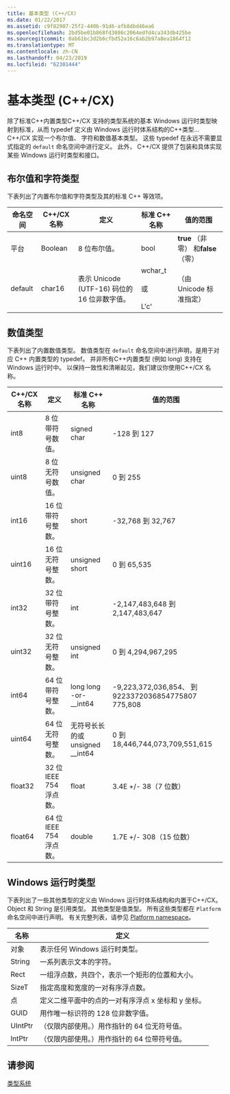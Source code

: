 ```yaml
---
title: 基本类型 (C++/CX)
ms.date: 01/22/2017
ms.assetid: c9f82907-25f2-440b-91d6-afb8dbd46ea6
ms.openlocfilehash: 2bd5be01b868fd3086c2064edfd4ca343db425be
ms.sourcegitcommit: 0ab61bc3d2b6cfbd52a16c6ab2b97a8ea1864f12
ms.translationtype: MT
ms.contentlocale: zh-CN
ms.lasthandoff: 04/23/2019
ms.locfileid: "62301444"
---
```

# <a name="fundamental-types-ccx"></a>基本类型 (C++/CX)

除了标准C++内置类型C++/CX 支持的类型系统的基本 Windows 运行时类型映射到标准，从而 typedef 定义由 Windows 运行时体系结构的C++类型... C++/CX 实现一个布尔值、 字符和数值基本类型。 这些 typedef 在永远不需要显式指定的 `default` 命名空间中进行定义。 此外， C++/CX 提供了包装和具体实现某些 Windows 运行时类型和接口。

## <a name="boolean-and-character-types"></a>布尔值和字符类型

下表列出了内置布尔值和字符类型及其的标准 C++ 等效项。

|命名空间|C++/CX 名称|定义|标准 C++ 名称|值的范围|
|---------------|-----------------------------------------------------------------------|----------------|-------------------------|---------------------|
|平台|Boolean|8 位布尔值。|bool|**true** （非零） 和**false** （零）|
|default|char16|表示 Unicode (UTF-16) 码位的 16 位非数字值。|wchar_t<br /><br /> 或<br /><br /> L'c'|（由 Unicode 标准指定）|

## <a name="numeric-types"></a>数值类型

下表列出了内置数值类型。 数值类型在 `default` 命名空间中进行声明，是用于对应 C++ 内置类型的 typedef。 并非所有C++内置类型 (例如 long) 支持在 Windows 运行时中。 以保持一致性和清晰起见，我们建议你使用C++/CX 名称。

|C++/CX 名称|定义|标准 C++ 名称|值的范围|
|-----------------------------------------------------------------------|----------------|-------------------------|---------------------|
|int8|8 位带符号数值。|signed char|-128 到 127|
|uint8|8 位无符号数值。|unsigned char|0 到 255|
|int16|16 位带符号整数。|short|-32,768 到 32,767|
|uint16|16 位无符号整数。|unsigned short|0 到 65,535|
|int32|32 位带符号整数。|int|-2,147,483,648 到 2,147,483,647|
|uint32|32 位无符号整数。|unsigned int|0 到 4,294,967,295|
|int64|64 位带符号整数。|long long  -or- __int64|-9,223,372,036,854、 到 9223372036854775807 775,808|
|uint64|64 位无符号整数。|无符号长长的或 unsigned __int64|0 到 18,446,744,073,709,551,615|
|float32|32 位 IEEE 754 浮点数。|float|3.4E +/- 38（7 位数）|
|float64|64 位 IEEE 754 浮点数。|double|1.7E +/- 308（15 位数）|

## <a name="windows-runtime-types"></a>Windows 运行时类型

下表列出了一些其他类型的定义由 Windows 运行时体系结构和内置于C++/CX。 Object 和 String 是引用类型。 其他类型是值类型。 所有这些类型都在 `Platform` 命名空间中进行声明。 有关完整列表，请参见 [Platform namespace](../cppcx/platform-namespace-c-cx.md)。

|名称|定义|
|----------|----------------|
|对象|表示任何 Windows 运行时类型。|
|String|一系列表示文本的字符。|
|Rect|一组浮点数，共四个，表示一个矩形的位置和大小。|
|SizeT|指定高度和宽度的一对有序浮点数。|
|点|定义二维平面中的点的一对有序浮点 x 坐标和 y 坐标。|
|GUID|用作唯一标识符的 128 位非数字值。|
|UIntPtr|（仅限内部使用。）用作指针的 64 位无符号值。|
|IntPtr|（仅限内部使用。）用作指针的 64 位带符号值。|

## <a name="see-also"></a>请参阅

[类型系统](../cppcx/type-system-c-cx.md)
